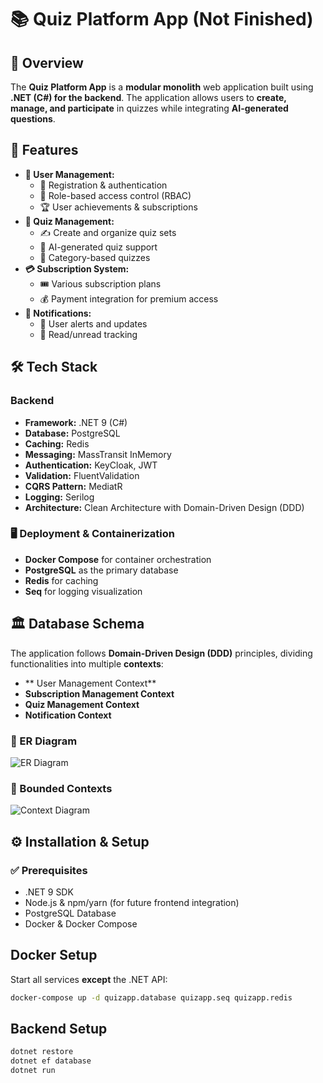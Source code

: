 # 📚 Quiz Platform App (Not Finished)

## 🌟 Overview
The **Quiz Platform App** is a **modular monolith** web application built using **.NET (C#) for the backend**. The application allows users to **create, manage, and participate** in quizzes while integrating **AI-generated questions**.

## 🚀 Features
- **👤 User Management:**
  - 📝 Registration & authentication
  - 🔐 Role-based access control (RBAC)
  - 🏆 User achievements & subscriptions
- **📝 Quiz Management:**
  - ✍️ Create and organize quiz sets
  - 🤖 AI-generated quiz support
  - 📂 Category-based quizzes
- **💳 Subscription System:**
  - 🎟️ Various subscription plans
  - 💰 Payment integration for premium access
- **🔔 Notifications:**
  - 📢 User alerts and updates
  - 📩 Read/unread tracking

## 🛠️ Tech Stack
### Backend
- **Framework:** .NET 9 (C#)
- **Database:** PostgreSQL
- **Caching:** Redis
- **Messaging:** MassTransit InMemory
- **Authentication:** KeyCloak, JWT
- **Validation:** FluentValidation
- **CQRS Pattern:** MediatR
- **Logging:** Serilog
- **Architecture:** Clean Architecture with Domain-Driven Design (DDD)

### 🖥️ Deployment & Containerization
- **Docker Compose** for container orchestration
- **PostgreSQL** as the primary database
- **Redis** for caching
- **Seq** for logging visualization

## 🏛️ Database Schema
The application follows **Domain-Driven Design (DDD)** principles, dividing functionalities into multiple **contexts**:
- ** User Management Context**
- **Subscription Management Context**
- **Quiz Management Context**
- **Notification Context**

### 📌 ER Diagram
![ER Diagram](https://github.com/user-attachments/assets/826846fa-333b-4b42-b648-a09a9a4fa7c7)

### 📍 Bounded Contexts
![Context Diagram](https://github.com/user-attachments/assets/00884e30-c212-42fb-af9c-3051a08f4804)

## ⚙️ Installation & Setup
### ✅ Prerequisites
- .NET 9 SDK
- Node.js & npm/yarn (for future frontend integration)
- PostgreSQL Database
- Docker & Docker Compose

## Docker Setup

Start all services **except** the .NET API:
```sh
docker-compose up -d quizapp.database quizapp.seq quizapp.redis
```

## Backend Setup
```sh
dotnet restore
dotnet ef database 
dotnet run
```

